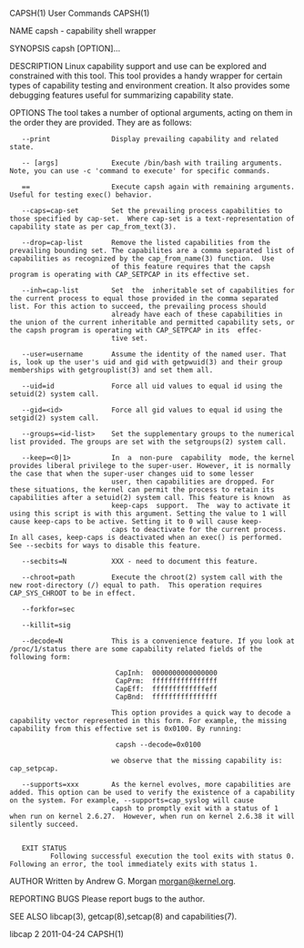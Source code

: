 CAPSH(1)                                                                                        User Commands                                                                                        CAPSH(1)



NAME
       capsh - capability shell wrapper

SYNOPSIS
       capsh [OPTION]...

DESCRIPTION
       Linux capability support and use can be explored and constrained with this tool. This tool provides a handy wrapper for certain types of capability testing and environment creation. It also provides
       some debugging features useful for summarizing capability state.

OPTIONS
       The tool takes a number of optional arguments, acting on them in the order they are provided. They are as follows:

       --print               Display prevailing capability and related state.

       -- [args]             Execute /bin/bash with trailing arguments. Note, you can use -c 'command to execute' for specific commands.

       ==                    Execute capsh again with remaining arguments. Useful for testing exec() behavior.

       --caps=cap-set        Set the prevailing process capabilities to those specified by cap-set.  Where cap-set is a text-representation of capability state as per cap_from_text(3).

       --drop=cap-list       Remove the listed capabilities from the prevailing bounding set. The capabilites are a comma separated list of capabilities as recognized by the cap_from_name(3) function.  Use
                             of this feature requires that the capsh program is operating with CAP_SETPCAP in its effective set.

       --inh=cap-list        Set  the  inheritable set of capabilities for the current process to equal those provided in the comma separated list. For this action to succeed, the prevailing process should
                             already have each of these capabilities in the union of the current inheritable and permitted capability sets, or the capsh program is operating with CAP_SETPCAP in its  effec‐
                             tive set.

       --user=username       Assume the identity of the named user. That is, look up the user's uid and gid with getpwuid(3) and their group memberships with getgrouplist(3) and set them all.

       --uid=id              Force all uid values to equal id using the setuid(2) system call.

       --gid=<id>            Force all gid values to equal id using the setgid(2) system call.

       --groups=<id-list>    Set the supplementary groups to the numerical list provided. The groups are set with the setgroups(2) system call.

       --keep=<0|1>          In  a  non-pure  capability  mode, the kernel provides liberal privilege to the super-user. However, it is normally the case that when the super-user changes uid to some lesser
                             user, then capabilities are dropped. For these situations, the kernel can permit the process to retain its capabilities after a setuid(2) system call. This feature is known  as
                             keep-caps  support.  The  way to activate it using this script is with this argument. Setting the value to 1 will cause keep-caps to be active. Setting it to 0 will cause keep-
                             caps to deactivate for the current process. In all cases, keep-caps is deactivated when an exec() is performed. See --secbits for ways to disable this feature.

       --secbits=N           XXX - need to document this feature.

       --chroot=path         Execute the chroot(2) system call with the new root-directory (/) equal to path.  This operation requires CAP_SYS_CHROOT to be in effect.

       --forkfor=sec

       --killit=sig

       --decode=N            This is a convenience feature. If you look at /proc/1/status there are some capability related fields of the following form:

                              CapInh:  0000000000000000
                              CapPrm:  ffffffffffffffff
                              CapEff:  fffffffffffffeff
                              CapBnd:  ffffffffffffffff

                             This option provides a quick way to decode a capability vector represented in this form. For example, the missing capability from this effective set is 0x0100. By running:

                              capsh --decode=0x0100

                             we observe that the missing capability is: cap_setpcap.

       --supports=xxx        As the kernel evolves, more capabilities are added. This option can be used to verify the existence of a capability on the system. For example, --supports=cap_syslog will cause
                             capsh to promptly exit with a status of 1 when run on kernel 2.6.27.  However, when run on kernel 2.6.38 it will silently succeed.


       EXIT STATUS
              Following successful execution the tool exits with status 0. Following an error, the tool immediately exits with status 1.

AUTHOR
       Written by Andrew G. Morgan <morgan@kernel.org>.

REPORTING BUGS
       Please report bugs to the author.

SEE ALSO
       libcap(3), getcap(8),setcap(8) and capabilities(7).



libcap 2                                                                                          2011-04-24                                                                                         CAPSH(1)
